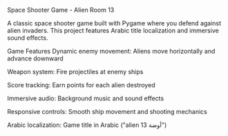 Space Shooter Game - Alien Room 13


A classic space shooter game built with Pygame where you defend against alien invaders. This project features Arabic title localization and immersive sound effects.

Game Features
Dynamic enemy movement: Aliens move horizontally and advance downward

Weapon system: Fire projectiles at enemy ships

Score tracking: Earn points for each alien destroyed

Immersive audio: Background music and sound effects

Responsive controls: Smooth ship movement and shooting mechanics

Arabic localization: Game title in Arabic ("alien أوضة 13")

